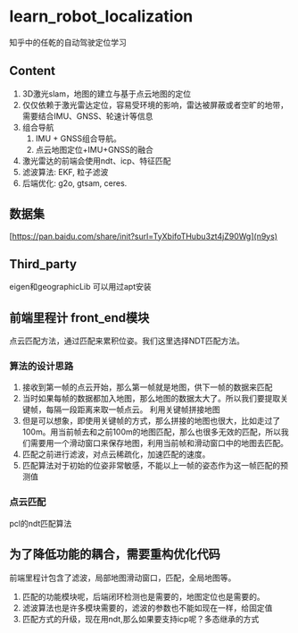 # learn_robot_localization
知乎中的任乾的自动驾驶定位学习

## Content
1. 3D激光slam，地图的建立与基于点云地图的定位
2. 仅仅依赖于激光雷达定位，容易受环境的影响，雷达被屏蔽或者空旷的地带，
需要结合IMU、GNSS、轮速计等信息
3. 组合导航
    1. IMU + GNSS组合导航。
    2. 点云地图定位+IMU+GNSS的融合
4. 激光雷达的前端会使用ndt、icp、特征匹配
5. 滤波算法: EKF, 粒子滤波
6. 后端优化: g2o, gtsam, ceres.

## 数据集 
[https://pan.baidu.com/share/init?surl=TyXbifoTHubu3zt4jZ90Wg](n9ys)



## Third_party
eigen和geographicLib
可以用过apt安装

## 前端里程计 front_end模块
点云匹配方法，通过匹配来累积位姿。我们这里选择NDT匹配方法。
### 算法的设计思路
1. 接收到第一帧的点云开始，那么第一帧就是地图，供下一帧的数据来匹配 
2. 当时如果每帧的数据都加入地图，那么地图的数据太大了。所以我们要提取关键帧，每隔一段距离来取一帧点云。
  利用关键帧拼接地图
3. 但是可以想象，即使用关键帧的方式，那么拼接的地图也很大，比如走过了100m。用当前帧去和之前100m的地图匹配，那么也很多无效的匹配，所以我们需要用一个滑动窗口来保存地图，利用当前帧和滑动窗口中的地图去匹配。
4. 匹配之前进行滤波，对点云稀疏化，加速匹配的速度。
5. 匹配算法对于初始的位姿非常敏感，不能以上一帧的姿态作为这一帧匹配的预测值

### 点云匹配
pcl的ndt匹配算法

## 为了降低功能的耦合，需要重构优化代码
前端里程计包含了滤波，局部地图滑动窗口，匹配，全局地图等。
1. 匹配的功能模块呢，后端闭环检测也是需要的，地图定位也是需要的。
2. 滤波算法也是许多模块需要的，滤波的参数也不能如现在一样，给固定值
3. 匹配方式的升级，现在用ndt,那么如果要支持icp呢？多态继承的方式